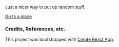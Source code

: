 Just a nicer way to put up random stuff.

[Go to a place](http://UsernameOfAlexT.github.io/absurd-exp/)

### Credits, References, etc.

This project was bootstrapped with [Create React App](https://github.com/facebook/create-react-app).

